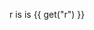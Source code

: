 <v-slider set="r" step="20" />

r is is {{ get("r") }}

<v-scene mode="pdf">
  <v-square
    r="5"
    :fill="[0,0,255]"
    position="50 50"
  />
</v-scene>
